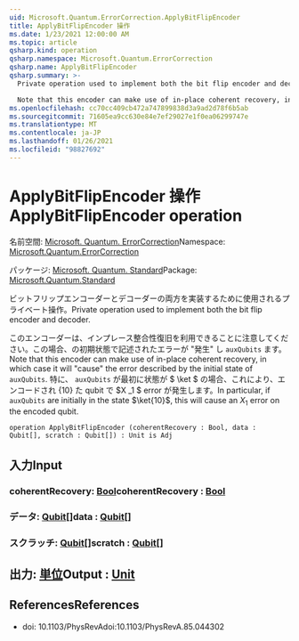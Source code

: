 ```yaml
---
uid: Microsoft.Quantum.ErrorCorrection.ApplyBitFlipEncoder
title: ApplyBitFlipEncoder 操作
ms.date: 1/23/2021 12:00:00 AM
ms.topic: article
qsharp.kind: operation
qsharp.namespace: Microsoft.Quantum.ErrorCorrection
qsharp.name: ApplyBitFlipEncoder
qsharp.summary: >-
  Private operation used to implement both the bit flip encoder and decoder.

  Note that this encoder can make use of in-place coherent recovery, in which case it will "cause" the error described by the initial state of `auxQubits`. In particular, if `auxQubits` are initially in the state $\ket{10}$, this will cause an $X_1$ error on the encoded qubit.
ms.openlocfilehash: cc70cc409cb472a747899838d3a9ad2d78f6b5ab
ms.sourcegitcommit: 71605ea9cc630e84e7ef29027e1f0ea06299747e
ms.translationtype: MT
ms.contentlocale: ja-JP
ms.lasthandoff: 01/26/2021
ms.locfileid: "98827692"
---
```

# <a name="applybitflipencoder-operation"></a><span data-ttu-id="3422e-102">ApplyBitFlipEncoder 操作</span><span class="sxs-lookup"><span data-stu-id="3422e-102">ApplyBitFlipEncoder operation</span></span>

<span data-ttu-id="3422e-103">名前空間: [Microsoft. Quantum. ErrorCorrection](xref:Microsoft.Quantum.ErrorCorrection)</span><span class="sxs-lookup"><span data-stu-id="3422e-103">Namespace: [Microsoft.Quantum.ErrorCorrection](xref:Microsoft.Quantum.ErrorCorrection)</span></span>

<span data-ttu-id="3422e-104">パッケージ: [Microsoft. Quantum. Standard](https://nuget.org/packages/Microsoft.Quantum.Standard)</span><span class="sxs-lookup"><span data-stu-id="3422e-104">Package: [Microsoft.Quantum.Standard](https://nuget.org/packages/Microsoft.Quantum.Standard)</span></span>


<span data-ttu-id="3422e-105">ビットフリップエンコーダーとデコーダーの両方を実装するために使用されるプライベート操作。</span><span class="sxs-lookup"><span data-stu-id="3422e-105">Private operation used to implement both the bit flip encoder and decoder.</span></span>

<span data-ttu-id="3422e-106">このエンコーダーは、インプレース整合性復旧を利用できることに注意してください。この場合、の初期状態で記述されたエラーが "発生" し `auxQubits` ます。</span><span class="sxs-lookup"><span data-stu-id="3422e-106">Note that this encoder can make use of in-place coherent recovery, in which case it will "cause" the error described by the initial state of `auxQubits`.</span></span>
<span data-ttu-id="3422e-107">特に、 `auxQubits` が最初に状態が $ \ket $ の場合、これにより、エンコードされ {10} た qubit で $X _1 $ error が発生します。</span><span class="sxs-lookup"><span data-stu-id="3422e-107">In particular, if `auxQubits` are initially in the state $\ket{10}$, this will cause an $X_1$ error on the encoded qubit.</span></span>

```qsharp
operation ApplyBitFlipEncoder (coherentRecovery : Bool, data : Qubit[], scratch : Qubit[]) : Unit is Adj
```


## <a name="input"></a><span data-ttu-id="3422e-108">入力</span><span class="sxs-lookup"><span data-stu-id="3422e-108">Input</span></span>

### <a name="coherentrecovery--bool"></a><span data-ttu-id="3422e-109">coherentRecovery: [Bool](xref:microsoft.quantum.lang-ref.bool)</span><span class="sxs-lookup"><span data-stu-id="3422e-109">coherentRecovery : [Bool](xref:microsoft.quantum.lang-ref.bool)</span></span>




### <a name="data--qubit"></a><span data-ttu-id="3422e-110">データ: [Qubit](xref:microsoft.quantum.lang-ref.qubit)[]</span><span class="sxs-lookup"><span data-stu-id="3422e-110">data : [Qubit](xref:microsoft.quantum.lang-ref.qubit)[]</span></span>




### <a name="scratch--qubit"></a><span data-ttu-id="3422e-111">スクラッチ: [Qubit](xref:microsoft.quantum.lang-ref.qubit)[]</span><span class="sxs-lookup"><span data-stu-id="3422e-111">scratch : [Qubit](xref:microsoft.quantum.lang-ref.qubit)[]</span></span>





## <a name="output--unit"></a><span data-ttu-id="3422e-112">出力: [単位](xref:microsoft.quantum.lang-ref.unit)</span><span class="sxs-lookup"><span data-stu-id="3422e-112">Output : [Unit](xref:microsoft.quantum.lang-ref.unit)</span></span>



## <a name="references"></a><span data-ttu-id="3422e-113">References</span><span class="sxs-lookup"><span data-stu-id="3422e-113">References</span></span>

- <span data-ttu-id="3422e-114">doi: 10.1103/PhysRevA</span><span class="sxs-lookup"><span data-stu-id="3422e-114">doi:10.1103/PhysRevA.85.044302</span></span>